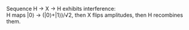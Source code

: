 Sequence H → X → H exhibits interference:  
H maps |0⟩ → (|0⟩+|1⟩)/√2, then X flips amplitudes, then H recombines them.
